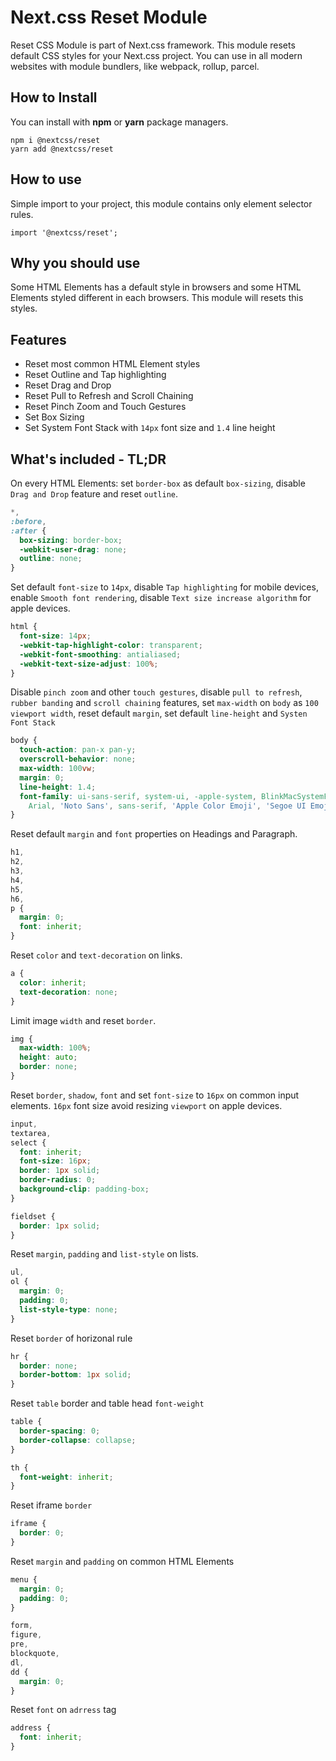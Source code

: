 # Next.css Reset Module

Reset CSS Module is part of Next.css framework. This module resets default CSS styles for your Next.css project.
You can use in all modern websites with module bundlers, like webpack, rollup, parcel.

## How to Install

You can install with **npm** or **yarn** package managers.

```
npm i @nextcss/reset
yarn add @nextcss/reset
```

## How to use

Simple import to your project, this module contains only element selector rules.

```
import '@nextcss/reset';
```

## Why you should use

Some HTML Elements has a default style in browsers and some HTML Elements styled different in each browsers. This module will resets this styles.

## Features

- Reset most common HTML Element styles
- Reset Outline and Tap highlighting
- Reset Drag and Drop
- Reset Pull to Refresh and Scroll Chaining
- Reset Pinch Zoom and Touch Gestures
- Set Box Sizing
- Set System Font Stack with `14px` font size and `1.4` line height

## What's included - TL;DR

On every HTML Elements: set `border-box` as default `box-sizing`, disable `Drag and Drop` feature and reset `outline`.

```css
*,
:before,
:after {
  box-sizing: border-box;
  -webkit-user-drag: none;
  outline: none;
}
```

Set default `font-size` to `14px`, disable `Tap highlighting` for mobile devices, enable `Smooth font rendering`, disable `Text size increase algorithm` for apple devices.

```css
html {
  font-size: 14px;
  -webkit-tap-highlight-color: transparent;
  -webkit-font-smoothing: antialiased;
  -webkit-text-size-adjust: 100%;
}
```

Disable `pinch zoom` and other `touch gestures`, disable `pull to refresh`, `rubber banding` and `scroll chaining` features, set `max-width` on `body` as `100 viewport width`, reset default `margin`, set default `line-height` and `Systen Font Stack`

```css
body {
  touch-action: pan-x pan-y;
  overscroll-behavior: none;
  max-width: 100vw;
  margin: 0;
  line-height: 1.4;
  font-family: ui-sans-serif, system-ui, -apple-system, BlinkMacSystemFont, 'Segoe UI', Roboto, 'Helvetica Neue',
    Arial, 'Noto Sans', sans-serif, 'Apple Color Emoji', 'Segoe UI Emoji', 'Segoe UI Symbol', 'Noto Color Emoji';
}
```

Reset default `margin` and `font` properties on Headings and Paragraph.

```css
h1,
h2,
h3,
h4,
h5,
h6,
p {
  margin: 0;
  font: inherit;
}
```

Reset `color` and `text-decoration` on links.

```css
a {
  color: inherit;
  text-decoration: none;
}
```

Limit image `width` and reset `border`.

```css
img {
  max-width: 100%;
  height: auto;
  border: none;
}
```

Reset `border`, `shadow`, `font` and set `font-size` to `16px` on common input elements. `16px` font size avoid resizing `viewport` on apple devices.

```css
input,
textarea,
select {
  font: inherit;
  font-size: 16px;
  border: 1px solid;
  border-radius: 0;
  background-clip: padding-box;
}

fieldset {
  border: 1px solid;
}
```

Reset `margin`, `padding` and `list-style` on lists.

```css
ul,
ol {
  margin: 0;
  padding: 0;
  list-style-type: none;
}
```

Reset `border` of horizonal rule

```css
hr {
  border: none;
  border-bottom: 1px solid;
}
```

Reset `table` border and table head `font-weight`

```css
table {
  border-spacing: 0;
  border-collapse: collapse;
}

th {
  font-weight: inherit;
}
```

Reset iframe `border`

```css
iframe {
  border: 0;
}
```

Reset `margin` and `padding` on common HTML Elements

```css
menu {
  margin: 0;
  padding: 0;
}

form,
figure,
pre,
blockquote,
dl,
dd {
  margin: 0;
}
```

Reset `font` on `adrress` tag

```css
address {
  font: inherit;
}
```
